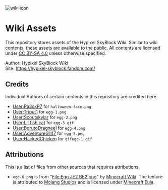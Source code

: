 <img src="https://raw.githubusercontent.com/skyblock-wiki/skyblock-wiki.github.io/main/WikiIcon.png" alt="wiki icon" />

# Wiki Assets
This repository stores assets of the Hypixel SkyBlock Wiki. Similar to wiki contents, these assets are available to the public. All contents are licensed under [CC BY-SA 4.0](https://creativecommons.org/licenses/by-sa/4.0/) unless otherwise specified.

Author: Hypixel SkyBlock Wiki  
Site: https://hypixel-skyblock.fandom.com/

## Credits
Individual Authors of certain contents in this repository are credited here.
* [User:Pa3ckP7](https://hypixel-skyblock.fandom.com/wiki/User:Pa3ckP7) for `halloween-face.png`
* [User:Triput1](https://hypixel-skyblock.fandom.com/wiki/User:Triput1) for `egg-1.png`
* [User:Scoutskylar](https://hypixel-skyblock.fandom.com/wiki/User:Scoutskylar) for `egg-2.png`
* [User:Lil fish cat](https://hypixel-skyblock.fandom.com/wiki/User:Lil_fish_cat) for `egg-3.gif`
* [User:BorutoDragneel](https://hypixel-skyblock.fandom.com/wiki/User:BorutoDragneel) for `egg-4.png`
* [User:AdventureG147](https://hypixel-skyblock.fandom.com/wiki/User:AdventureG147) for `egg-5.png`
* [User:HackedChicken](https://hypixel-skyblock.fandom.com/wiki/User:HackedChicken) for `gifegg-1.gif`

## Attributions
This is a list of files from other sources that requires attributions.
* `egg-6.png` is from "[File:Egg JE2 BE2.png](https://minecraft.fandom.com/wiki/File:Egg_JE2_BE2.png)" by [Minecraft Wiki](https://minecraft.fandom.com/). The texture is attributed to [Mojang Studios](https://account.mojang.com/) and is licensed under [Minecraft Eula](https://account.mojang.com/documents/minecraft_eula).
